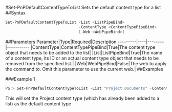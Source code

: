 #Set-PnPDefaultContentTypeToList
Sets the default content type for a list
##Syntax
```powershell
Set-PnPDefaultContentTypeToList -List <ListPipeBind>
                                -ContentType <ContentTypePipeBind>
                                [-Web <WebPipeBind>]
```


##Parameters
Parameter|Type|Required|Description
---------|----|--------|-----------
|ContentType|ContentTypePipeBind|True|The content type object that needs to be added to the list|
|List|ListPipeBind|True|The name of a content type, its ID or an actual content type object that needs to be removed from the specified list.|
|Web|WebPipeBind|False|The web to apply the command to. Omit this parameter to use the current web.|
##Examples

###Example 1
```powershell
PS:> Set-PnPDefaultContentTypeToList -List "Project Documents" -ContentType "Project"
```
This will set the Project content type (which has already been added to a list) as the default content type
